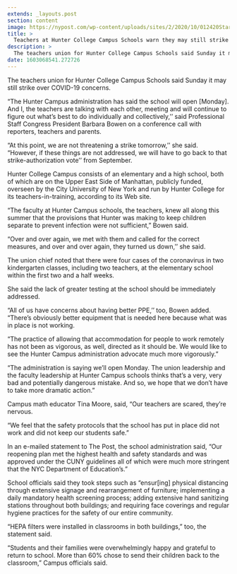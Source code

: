```yaml
--- 
extends: _layouts.post 
section: content 
image: https://nypost.com/wp-content/uploads/sites/2/2020/10/012420Starbucks7HS.jpg?quality=90&strip=all&w=1200 
title: > 
  Teachers at Hunter College Campus Schools warn they may still strike over COVID-19 
description: > 
  The teachers union for Hunter College Campus Schools said Sunday it may still strike over COVID-19 concerns.“The Hunter Campus administration has said the school will open [Monday].“The faculty at Hunter Campus schools, the teachers, knew all along this summer that the provisions that Hunter was making to keep children separate to prevent infection were not sufficient,” Bowen said.We would like to see the Hunter Campus administration advocate much more vigorously.”“The administration is saying we’ll open Monday.The union leadership and the faculty leadership at Hunter Campus schools thinks that’s a very, very bad and potentially dangerous mistake. 
date: 1603068541.272726 
--- 
```

The teachers union for Hunter College Campus Schools said Sunday it may still strike over COVID-19 concerns.

“The Hunter Campus administration has said the school will open [Monday]. And I, the teachers are talking with each other, meeting and will continue to figure out what’s best to do individually and collectively,’’ said Professional Staff Congress President Barbara Bowen on a conference call with reporters, teachers and parents.

“At this point, we are not threatening a strike tomorrow,’’ she said. “However, if these things are not addressed, we will have to go back to that strike-authorization vote’’ from September.

Hunter College Campus consists of an elementary and a high school, both of which are on the Upper East Side of Manhattan, publicly funded, overseen by the City University of New York and run by Hunter College for its teachers-in-training, according to its Web site.

“The faculty at Hunter Campus schools, the teachers, knew all along this summer that the provisions that Hunter was making to keep children separate to prevent infection were not sufficient,” Bowen said.

“Over and over again, we met with them and called for the correct measures, and over and over again, they turned us down,’’ she said.

The union chief noted that there were four cases of the coronavirus in two kindergarten classes, including two teachers, at the elementary school within the first two and a half weeks.

She said the lack of greater testing at the school should be immediately addressed.

“All of us have concerns about having better PPE,’’ too, Bowen added. “There’s obviously better equipment that is needed here because what was in place is not working.

“The practice of allowing that accommodation for people to work remotely has not been as vigorous, as well, directed as it should be. We would like to see the Hunter Campus administration advocate much more vigorously.”

“The administration is saying we’ll open Monday. The union leadership and the faculty leadership at Hunter Campus schools thinks that’s a very, very bad and potentially dangerous mistake. And so, we hope that we don’t have to take more dramatic action.”

Campus math educator Tina Moore, said, “Our teachers are scared, they’re nervous.

“We feel that the safety protocols that the school has put in place did not work and did not keep our students safe.”

In an e-mailed statement to The Post, the school administration said, “Our reopening plan met the highest health and safety standards and was approved under the CUNY guidelines all of which were much more stringent that the NYC Department of Education’s.”

School officials said they took steps such as “ensur[ing] physical distancing through extensive signage and rearrangement of furniture; implementing a daily mandatory health screening process; adding extensive hand sanitizing stations throughout both buildings; and requiring face coverings and regular hygiene practices for the safety of our entire community.

“HEPA filters were installed in classrooms in both buildings,” too, the statement said.

“Students and their families were overwhelmingly happy and grateful to return to school. More than 60% chose to send their children back to the classroom,” Campus officials said.